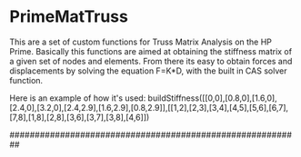 # PrimeMatTruss
This are a set of custom functions for Truss Matrix Analysis on the HP Prime. Basically this functions are aimed at obtaining the stiffness matrix of a given set of nodes and elements. From there its easy to obtain forces and displacements by solving the equation F=K*D, with the built in CAS solver function.

Here is an example of how it's used:
buildStiffness([[0,0],[0.8,0],[1.6,0],[2.4,0],[3.2,0],[2.4,2.9],[1.6,2.9],[0.8,2.9]],[[1,2],[2,3],[3,4],[4,5],[5,6],[6,7],[7,8],[1,8],[2,8],[3,6],[3,7],[3,8],[4,6]])

##########################################################

